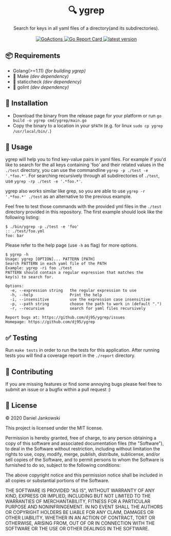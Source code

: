 <h1 align="center">🔍 ygrep</h1>

<p align="center">
  Search for keys in all yaml files of a directory(and its subdirectories).
  <br><br>
  <a href="https://github.com/dj95/ygrep/actions?query=workflow%3AGo">
    <img alt="GoActions" src="https://github.com/dj95/ygrep/workflows/Go/badge.svg" />
  </a>
  <a href="https://goreportcard.com/report/github.com/dj95/ygrep">
    <img alt="Go Report Card" src="https://goreportcard.com/badge/github.com/dj95/ygrep" />
  </a>
  <a href="https://github.com/dj95/ygrep/releases">
    <img alt="latest version" src="https://img.shields.io/github/tag/dj95/ygrep.svg" />
  </a>
</p>


## 📦 Requirements

- Golang(>=1.11) *(for building ygrep)*
- 🚧 Make *(dev dependency)*
- 🚧 staticcheck *(dev dependency)*
- 🚧 golint *(dev dependency)*


## 🔧 Installation

- Download the binary from the release page for your platform or run `go build -o ygrep cmd/ygrep/main.go`
- Copy the binary to a location in your `$PATH` (e.g. for linux `sudo cp ygrep /usr/local/bin/.`)


## 🚀 Usage

ygrep will help you to find key-value pairs in yaml files. For example if you'd like to
search for the all keys containing 'foo' and their related values in the `./test` directory,
you can use the commandline `ygrep -p ./test -e '.*foo.*'`. For searching recursively through
all subdirectories of `./test`, use `ygrep -rp ./test -e '.*foo.*'`.

ygrep also works similar like grep, so you are able to use `ygrep -r '.*foo.*' ./test` as an alternative to the previous example.

Feel free to test those commands with the provided yml files in the `./test` directory provided
in this repository. The first example should look like the following listing:

```
$ ./bin/ygrep -p ./test -e 'foo'
:: ./test/foo.yml
foo: bar

```

Please refer to the help page (use `-h` as flag) for more options.

```
$ ygrep -h
Usage: ygrep [OPTION]... PATTERN [PATH]
Search PATTERN in each yaml file of the PATH
Example: ygrep -ri foo ./test
PATTERN should contain a regular expression that matches the
key(s) to search for.

Options:
  -e, --expression string   the regular expression to use
  -h, --help                Print the help
  -i, --insensitive         use the expression case insensitive
  -p, --path string         choose the path to work in (default ".")
  -r, --recursive           search for yaml files recursively

Report bugs at: https://github.com/dj95/ygrep/issues
Homepage: https://github.com/dj95/ygrep
```


## ✅ Testing

Run `make tests` in order to run the tests for this application.
After running tests you will find a coverage report in the `./report` directory.


## 🤝 Contributing

If you are missing features or find some annoying bugs please feel free to submit an issue or a bugfix within a pull request :)


## 📝 License

© 2020 Daniel Jankowski


This project is licensed under the MIT license.


Permission is hereby granted, free of charge, to any person obtaining a copy
of this software and associated documentation files (the "Software"), to deal
in the Software without restriction, including without limitation the rights
to use, copy, modify, merge, publish, distribute, sublicense, and/or sell
copies of the Software, and to permit persons to whom the Software is
furnished to do so, subject to the following conditions:


The above copyright notice and this permission notice shall be included in all
copies or substantial portions of the Software.


THE SOFTWARE IS PROVIDED "AS IS", WITHOUT WARRANTY OF ANY KIND, EXPRESS OR
IMPLIED, INCLUDING BUT NOT LIMITED TO THE WARRANTIES OF MERCHANTABILITY,
FITNESS FOR A PARTICULAR PURPOSE AND NONINFRINGEMENT. IN NO EVENT SHALL THE
AUTHORS OR COPYRIGHT HOLDERS BE LIABLE FOR ANY CLAIM, DAMAGES OR OTHER
LIABILITY, WHETHER IN AN ACTION OF CONTRACT, TORT OR OTHERWISE, ARISING FROM,
OUT OF OR IN CONNECTION WITH THE SOFTWARE OR THE USE OR OTHER DEALINGS IN THE
SOFTWARE.
